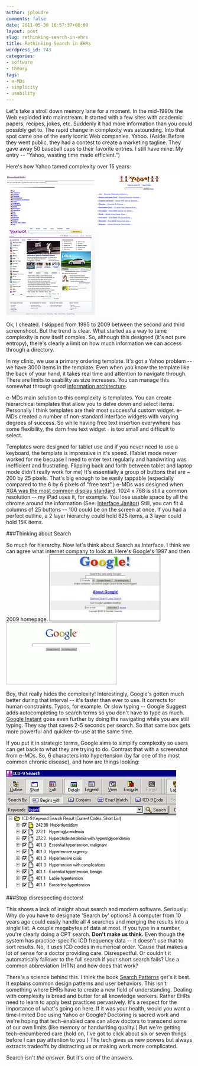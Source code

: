 ```yaml
---
author: jploudre
comments: false
date: 2011-05-30 16:57:37+00:00
layout: post
slug: rethinking-search-in-ehrs
title: Rethinking Search in EHRs
wordpress_id: 743
categories:
- software
- theory
tags:
- e-MDs
- simplicity
- usability
---
```


Let's take a stroll down memory lane for a moment. In the mid-1990s the Web exploded into mainstream. It started with a few sites with academic papers, recipes, jokes, etc. Suddenly it had more information than you could possibly get to. The rapid change in complexity was astounding. Into that spot came one of the early iconic Web companies. Yahoo. (Aside: Before they went public, they had a contest to create a marketing tagline. They gave away 50 baseball caps to their favorite entries. I still have mine. My entry -- "Yahoo, wasting time made efficient.")

Here's how Yahoo tamed  complexity over 15 years:

![](/files/2011/05/3786863152_31559284df_m.jpg)![](/files/2011/05/3786863254_8549fdb860_m.jpg)![](/files/2011/05/3786863674_629e018e07_m.jpg)

Ok, I cheated. I skipped from 1995 to 2009 between the second and third screenshoot. But the trend is clear. What started as a way to tame complexity is now itself complex. So, although this designed (it's not pure entropy), there's clearly a limit on how much information we can access through a directory.

In my clinic, we use a primary ordering template. It's got a Yahoo problem -- we have 3000 items in the template. Even when you know the template like the back of your hand, it takes real time and attention to navigate through. There are limits to usability as size increases. You can manage this somewhat through good [information architecture](http://en.wikipedia.org/wiki/Information_architecture). 

e-MDs main solution to this complexity is templates. You can create hierarchical templates that allow you to delve down and select items. Personally I think templates are their most successful custom widget. e-MDs created a number of non-standard interface widgets with varying degrees of success. So while having free text insertion everywhere has some flexibility, the darn free text widget ![](/files/2011/03/freetext.png) is too small and difficult to select.

Templates were designed for tablet use and if you never need to use a keyboard, the template is impressive in it's speed. (Tablet mode never worked for me becuase I need to enter text regularly and handwriting was inefficient and frustrating. Flipping back and forth between tablet and laptop mode didn't really work for me) It's essentially a group of buttons that are ~ 200 by 25 pixels. That's  big enough to be easily tappable (especially compared to the 6 by 6 pixels of "free text".) e-MDs was designed when [XGA was the most common display standard](http://en.wikipedia.org/wiki/Computer_display_standard). 1024 x 768 is still a common resolution -- my iPad uses it, for example. You lose usable space by all the chrome around the information (See: [Interface Janitor](http://unchart.com/2011/e-mds-interface-janitor/)) Still, you can fit 4 columns of 25 buttons -- 100 could be on the screen at once. If you had a perfect outline, a 2 layer hierarchy  could hold 625 items, a 3 layer could hold 15K items. 

###Thinking about Search

So much for hierarchy. Now let's think about Search as Interface. I think we can agree what internet company to look at. Here's Google's 1997 and then 2009 homepage.
![](/files/2011/05/1997-300x181.jpg)
![](/files/2011/05/google-2009-fade-in-large-300x168.png)

Boy, that really hides the complexity! Interestingly, Google's gotten much better during that interval -- it's faster than ever to use. It corrects for human constraints. Typos, for example. Or slow typing -- Google Suggest adds autocompleting to search terms so you don't have to type as much. [Google Instant](http://www.google.com/instant/) goes even further by doing the navigating while you are still typing. They say that saves 2-5 seconds per search. So that same box gets more powerful and quicker-to-use at the same time.

If you put it in strategic terms, Google aims to simplify complexity so users can get back to what they are trying to do. Contrast that with a screenshot from e-MDs. So, 6  characters into hypertension (by far one of the most common chronic disease), and how are things looking:

![](/files/2011/05/Screen-shot-2011-05-30-at-9.31.26-AM.png)

###Stop disrespecting doctors!

This shows a lack of insight about search and modern software. Seriously: Why do you have to designate 'Search by' options? A computer from 10 years ago could easily handle all 4 searches and merging the results into a single list. A couple megabytes of data at most. If you type in a number, you're clearly doing a CPT search. **Don't make us think.** Even though the system has practice-specific ICD frequency data -- it doesn't use that to sort results. No, it uses ICD codes in numerical order. 'Cause that makes a lot of sense for a doctor providing care. Disrespectful. Or couldn't it automatically fallover to the full search if your short search fails? Use a common abbreviation (HTN) and how does that work?

There's a science behind this. I think the book [Search Patterns](http://searchpatterns.org/library.php) get's it best. It explains common design patterns and user behaviors. This isn't something where EHRs have to create a new field of understanding. Dealing with complexity is bread and butter for all knowledge workers. Rather EHRs need to learn to apply best practices pervasively. It's a respect for the importance of what's going on here. If it was your health, would you want a time-limited Doc using Yahoo or Google? Doctoring is sacred work and we're hoping that tech-enabled care can allow doctors to  transcend some of our own limits (like memory or handwriting quality.) But we're getting tech-encumbered care (hold on, I've got to click about six or seven things before I can pay attention to you.) The tech gives us new powers but always extracts tradeoffs by distracting us or making work more complicated.

Search isn't *the answer*. But it's one of the answers.

